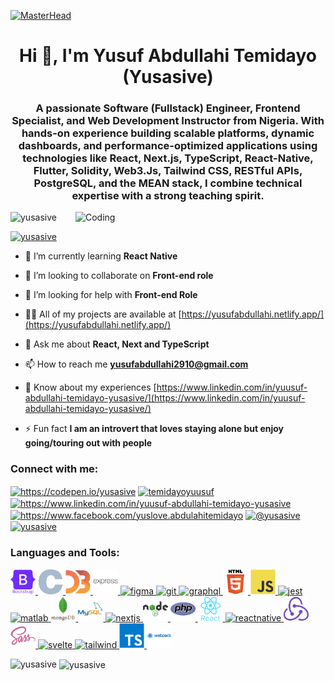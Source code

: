 [![MasterHead](https://www.bypeople.com/wp-content/uploads/2018/12/sky-component-for-react-2.gif)](https://rishavchanda.io)
<h1 align="center">Hi 👋, I'm Yusuf Abdullahi Temidayo (Yusasive)</h1>
<h3 align="center">A passionate Software (Fullstack) Engineer, Frontend Specialist, and Web Development Instructor from Nigeria. With hands-on experience building scalable platforms, dynamic dashboards, and performance-optimized applications using technologies like React, Next.js, TypeScript, React-Native, Flutter, Solidity, Web3.Js, Tailwind CSS, RESTful APIs, PostgreSQL, and the MEAN stack, I combine technical expertise with a strong teaching spirit.</h3>
<img align="right" alt="Coding" width="400" src="https://storage.prompt-hunt.workers.dev/clgbsnarl0012mg08m16nr7kc_1">

<p align="left"> <img src="https://komarev.com/ghpvc/?username=yusasive&label=Profile%20views&color=0e75b6&style=flat" alt="yusasive" /> </p>

<p align="left"> <a href="https://github.com/ryo-ma/github-profile-trophy"><img src="https://github-profile-trophy.vercel.app/?username=yusasive" alt="yusasive" /></a> </p>

- 🌱 I’m currently learning **React Native**

- 👯 I’m looking to collaborate on **Front-end role**

- 🤝 I’m looking for help with **Front-end Role**

- 👨‍💻 All of my projects are available at [https://yusufabdullahi.netlify.app/](https://yusufabdullahi.netlify.app/)

- 💬 Ask me about **React, Next and TypeScript**

- 📫 How to reach me **yusufabdullahi2910@gmail.com**

- 📄 Know about my experiences [https://www.linkedin.com/in/yuusuf-abdullahi-temidayo-yusasive/](https://www.linkedin.com/in/yuusuf-abdullahi-temidayo-yusasive/)

- ⚡ Fun fact **I am an introvert that loves staying alone but enjoy going/touring out with people**

<h3 align="left">Connect with me:</h3>
<p align="left">
<a href="https://codepen.io/https://codepen.io/yusasive" target="blank"><img align="center" src="https://raw.githubusercontent.com/rahuldkjain/github-profile-readme-generator/master/src/images/icons/Social/codepen.svg" alt="https://codepen.io/yusasive" height="30" width="40" /></a>
<a href="https://twitter.com/temidayoyuusuf" target="blank"><img align="center" src="https://raw.githubusercontent.com/rahuldkjain/github-profile-readme-generator/master/src/images/icons/Social/twitter.svg" alt="temidayoyuusuf" height="30" width="40" /></a>
<a href="https://linkedin.com/in/https://www.linkedin.com/in/yuusuf-abdullahi-temidayo-yusasive" target="blank"><img align="center" src="https://raw.githubusercontent.com/rahuldkjain/github-profile-readme-generator/master/src/images/icons/Social/linked-in-alt.svg" alt="https://www.linkedin.com/in/yuusuf-abdullahi-temidayo-yusasive" height="30" width="40" /></a>
<a href="https://fb.com/https://www.facebook.com/yuslove.abdulahitemidayo" target="blank"><img align="center" src="https://raw.githubusercontent.com/rahuldkjain/github-profile-readme-generator/master/src/images/icons/Social/facebook.svg" alt="https://www.facebook.com/yuslove.abdulahitemidayo" height="30" width="40" /></a>
<a href="https://medium.com/@yusasive" target="blank"><img align="center" src="https://raw.githubusercontent.com/rahuldkjain/github-profile-readme-generator/master/src/images/icons/Social/medium.svg" alt="@yusasive" height="30" width="40" /></a>
<a href="https://discord.gg/yusasive" target="blank"><img align="center" src="https://raw.githubusercontent.com/rahuldkjain/github-profile-readme-generator/master/src/images/icons/Social/discord.svg" alt="yusasive" height="30" width="40" /></a>
</p>

<h3 align="left">Languages and Tools:</h3>
<p align="left"> <a href="https://getbootstrap.com" target="_blank" rel="noreferrer"> <img src="https://raw.githubusercontent.com/devicons/devicon/master/icons/bootstrap/bootstrap-plain-wordmark.svg" alt="bootstrap" width="40" height="40"/> </a> <a href="https://www.cprogramming.com/" target="_blank" rel="noreferrer"> <img src="https://raw.githubusercontent.com/devicons/devicon/master/icons/c/c-original.svg" alt="c" width="40" height="40"/> </a> <a href="https://d3js.org/" target="_blank" rel="noreferrer"> <img src="https://raw.githubusercontent.com/devicons/devicon/master/icons/d3js/d3js-original.svg" alt="d3js" width="40" height="40"/> </a> <a href="https://expressjs.com" target="_blank" rel="noreferrer"> <img src="https://raw.githubusercontent.com/devicons/devicon/master/icons/express/express-original-wordmark.svg" alt="express" width="40" height="40"/> </a> <a href="https://www.figma.com/" target="_blank" rel="noreferrer"> <img src="https://www.vectorlogo.zone/logos/figma/figma-icon.svg" alt="figma" width="40" height="40"/> </a> <a href="https://git-scm.com/" target="_blank" rel="noreferrer"> <img src="https://www.vectorlogo.zone/logos/git-scm/git-scm-icon.svg" alt="git" width="40" height="40"/> </a> <a href="https://graphql.org" target="_blank" rel="noreferrer"> <img src="https://www.vectorlogo.zone/logos/graphql/graphql-icon.svg" alt="graphql" width="40" height="40"/> </a> <a href="https://www.w3.org/html/" target="_blank" rel="noreferrer"> <img src="https://raw.githubusercontent.com/devicons/devicon/master/icons/html5/html5-original-wordmark.svg" alt="html5" width="40" height="40"/> </a> <a href="https://developer.mozilla.org/en-US/docs/Web/JavaScript" target="_blank" rel="noreferrer"> <img src="https://raw.githubusercontent.com/devicons/devicon/master/icons/javascript/javascript-original.svg" alt="javascript" width="40" height="40"/> </a> <a href="https://jestjs.io" target="_blank" rel="noreferrer"> <img src="https://www.vectorlogo.zone/logos/jestjsio/jestjsio-icon.svg" alt="jest" width="40" height="40"/> </a> <a href="https://www.mathworks.com/" target="_blank" rel="noreferrer"> <img src="https://upload.wikimedia.org/wikipedia/commons/2/21/Matlab_Logo.png" alt="matlab" width="40" height="40"/> </a> <a href="https://www.mongodb.com/" target="_blank" rel="noreferrer"> <img src="https://raw.githubusercontent.com/devicons/devicon/master/icons/mongodb/mongodb-original-wordmark.svg" alt="mongodb" width="40" height="40"/> </a> <a href="https://www.mysql.com/" target="_blank" rel="noreferrer"> <img src="https://raw.githubusercontent.com/devicons/devicon/master/icons/mysql/mysql-original-wordmark.svg" alt="mysql" width="40" height="40"/> </a> <a href="https://nextjs.org/" target="_blank" rel="noreferrer"> <img src="https://cdn.worldvectorlogo.com/logos/nextjs-2.svg" alt="nextjs" width="40" height="40"/> </a> <a href="https://nodejs.org" target="_blank" rel="noreferrer"> <img src="https://raw.githubusercontent.com/devicons/devicon/master/icons/nodejs/nodejs-original-wordmark.svg" alt="nodejs" width="40" height="40"/> </a> <a href="https://www.php.net" target="_blank" rel="noreferrer"> <img src="https://raw.githubusercontent.com/devicons/devicon/master/icons/php/php-original.svg" alt="php" width="40" height="40"/> </a> <a href="https://reactjs.org/" target="_blank" rel="noreferrer"> <img src="https://raw.githubusercontent.com/devicons/devicon/master/icons/react/react-original-wordmark.svg" alt="react" width="40" height="40"/> </a> <a href="https://reactnative.dev/" target="_blank" rel="noreferrer"> <img src="https://reactnative.dev/img/header_logo.svg" alt="reactnative" width="40" height="40"/> </a> <a href="https://redux.js.org" target="_blank" rel="noreferrer"> <img src="https://raw.githubusercontent.com/devicons/devicon/master/icons/redux/redux-original.svg" alt="redux" width="40" height="40"/> </a> <a href="https://sass-lang.com" target="_blank" rel="noreferrer"> <img src="https://raw.githubusercontent.com/devicons/devicon/master/icons/sass/sass-original.svg" alt="sass" width="40" height="40"/> </a> <a href="https://svelte.dev" target="_blank" rel="noreferrer"> <img src="https://upload.wikimedia.org/wikipedia/commons/1/1b/Svelte_Logo.svg" alt="svelte" width="40" height="40"/> </a> <a href="https://tailwindcss.com/" target="_blank" rel="noreferrer"> <img src="https://www.vectorlogo.zone/logos/tailwindcss/tailwindcss-icon.svg" alt="tailwind" width="40" height="40"/> </a> <a href="https://www.typescriptlang.org/" target="_blank" rel="noreferrer"> <img src="https://raw.githubusercontent.com/devicons/devicon/master/icons/typescript/typescript-original.svg" alt="typescript" width="40" height="40"/> </a> <a href="https://webpack.js.org" target="_blank" rel="noreferrer"> <img src="https://raw.githubusercontent.com/devicons/devicon/d00d0969292a6569d45b06d3f350f463a0107b0d/icons/webpack/webpack-original-wordmark.svg" alt="webpack" width="40" height="40"/> </a> </p>

<p><img align="left" src="https://github-readme-stats.vercel.app/api/top-langs?username=yusasive&show_icons=true&title_color=f099bc&text_color=bf88ce&cache_seconds=1800&locale=en&layout=compact" alt="yusasive" /></p>

<p>&nbsp;<img align="center" src="https://github-readme-stats.vercel.app/api?username=yusasive&show_icons=true&title_color=74a7b4&text_color=d0acdc&bg_color=7e5b8b&locale=en" alt="yusasive" /></p>
